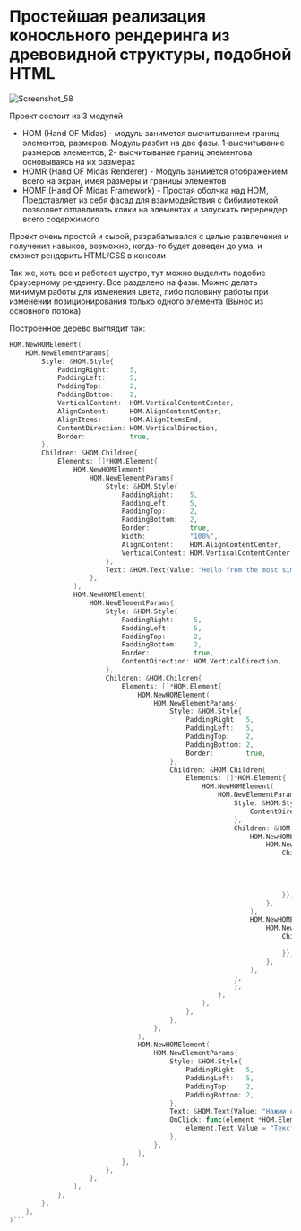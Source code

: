 # Простейшая реализация коносльного рендеринга из древовидной структуры, подобной HTML

![Screenshot_58](https://user-images.githubusercontent.com/67334706/175764324-d611c2eb-0110-4fc5-a9be-1d41d082dc03.png)

Проект состоит из 3 модулей

- HOM (Hand OF Midas) - модуль занимется высчитыванием границ элементов, размеров. Модуль разбит на две фазы. 1-высчитывание размеров элементов, 2- высчитывание границ элементова основываясь на их размерах
- HOMR (Hand OF Midas Renderer) - Модуль занмиется отображением всего на экран, имея размеры и границы элементов
- HOMF (Hand OF Midas Framework) - Простая оболчка над HOM, Представляет из себя фасад для взаимодействия с бибилиотекой, позволяет отлавливать клики на элементах и запускать перерендер всего содержимого 

Проект очень простой и сырой, разрабатывался с целью развлечения и получения навыков, возможно, когда-то будет доведен до ума, и сможет рендерить HTML/CSS в консоли

Так же, хоть все и работает шустро, тут можно выделить подобие браузерному рендеингу. Все разделено на фазы.
Можно делать минимум работы для изменения цвета, либо половину работы при изменении позиционирования только одного элемента (Вынос из основного потока)

Построенное дерево выглядит так:

```go
HOM.NewHOMElement(
	HOM.NewElementParams{
		Style: &HOM.Style{
			PaddingRight:     5,
			PaddingLeft:      5,
			PaddingTop:       2,
			PaddingBottom:    2,
			VerticalContent:  HOM.VerticalContentCenter,
			AlignContent:     HOM.AlignContentCenter,
			AlignItems:       HOM.AlignItemsEnd,
			ContentDirection: HOM.VerticalDirection,
			Border:           true,
		},
		Children: &HOM.Children{
			Elements: []*HOM.Element{
				HOM.NewHOMElement(
					HOM.NewElementParams{
						Style: &HOM.Style{
							PaddingRight:    5,
							PaddingLeft:     5,
							PaddingTop:      2,
							PaddingBottom:   2,
							Border:          true,
							Width:           "100%",
							AlignContent:    HOM.AlignContentCenter,
							VerticalContent: HOM.VerticalContentCenter,
						},
						Text: &HOM.Text{Value: "Hello from the most simple and crippled console renderer in the world!"},
					},
				),
				HOM.NewHOMElement(
					HOM.NewElementParams{
						Style: &HOM.Style{
							PaddingRight:     5,
							PaddingLeft:      5,
							PaddingTop:       2,
							PaddingBottom:    2,
							Border:           true,
							ContentDirection: HOM.VerticalDirection,
						},
						Children: &HOM.Children{
							Elements: []*HOM.Element{
								HOM.NewHOMElement(
									HOM.NewElementParams{
										Style: &HOM.Style{
											PaddingRight:  5,
											PaddingLeft:   5,
											PaddingTop:    2,
											PaddingBottom: 2,
											Border:        true,
										},
										Children: &HOM.Children{
											Elements: []*HOM.Element{
												HOM.NewHOMElement(
													HOM.NewElementParams{
														Style: &HOM.Style{
															ContentDirection: HOM.VerticalDirection,
														},
														Children: &HOM.Children{Elements: []*HOM.Element{
															HOM.NewHOMElement(
																HOM.NewElementParams{
																	Children: &HOM.Children{Elements: []*HOM.Element{
																		HOM.NewHOMElement(HOM.NewElementParams{ID: "1", Text: &HOM.Text{Value: "hello"}}),
																		HOM.NewHOMElement(HOM.NewElementParams{Text: &HOM.Text{Value: "hello"}}),
																		HOM.NewHOMElement(HOM.NewElementParams{Text: &HOM.Text{Value: "hello"}}),
																		HOM.NewHOMElement(HOM.NewElementParams{Text: &HOM.Text{Value: "hello"}}),
																	}},
																},
															),
															HOM.NewHOMElement(
																HOM.NewElementParams{
																	Children: &HOM.Children{Elements: []*HOM.Element{
																		HOM.NewHOMElement(HOM.NewElementParams{Text: &HOM.Text{Value: "Some Text"}}),
																	}},
																},
															),
														},
														},
													},
												),
											},
										},
									},
								),
								HOM.NewHOMElement(
									HOM.NewElementParams{
										Style: &HOM.Style{
											PaddingRight:  5,
											PaddingLeft:   5,
											PaddingTop:    2,
											PaddingBottom: 2,
										},
										Text: &HOM.Text{Value: "Нажми на меня и я изменю текст"},
										OnClick: func(element *HOM.Element) {
											element.Text.Value = "Текст изменен"
										},
									},
								),
							},
						},
					},
				),
			},
		},
	},
)```
